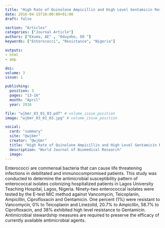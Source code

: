 ```yaml
---
title: "High Rate of Quinolone Ampicillin and High Level Gentamicin Resistance Among Enterococcal Isolates Colonizing Patients in Lagos"
date: 2016-04-15T10:00:00+01:00
draft: false

section: "Articles"
categories: ["Journal Article"]
authors: ["Ekuma, AE" , "Oduyebo, OO "]
keywords: ["Enterococci", "Resistance", "Nigeria"]

outputs: 
- html
- amp

doi:
volume: 3
issue: 1

publishing:
  position: 3
  pages: "13-16"
  month: "April"
  year: 2016

file: "wjbmr_03_01_03.pdf" # volume_issue_position
image: "wjbmr_03_01_03.jpg" # volume_issue_position

social:
  card: "summary"
  site: "@wjbmr"
  creator: "@wjbmr"
  title: "High Rate of Quinolone Ampicillin and High Level Gentamicin Resistance Among Enterococcal Isolates Colonizing Patients in Lagos"
  description: "World Journal of Biomedical Research"
  image:
---
```

Enterococci are commensal bacteria that can cause life threatening infections in debilitated and immunocompromised patients. This study was conducted to determine the antimicrobial susceptibility pattern of enterococcal isolates colonizing hospitalized patients in Lagos University Teaching Hospital, Lagos, Nigeria. Ninety-two enterococcal isolates were tested by the E-test MIC method against Vancomycin, Teicoplanin, Ampicillin, Ciprofloxacin and Gentamicin. One percent (1%) were resistant to Vancomycin, 0% to Teicoplanin and Linezolid, 20.7% to Ampicillin, 58.7% to Ciprofloxacin, and 38% exhibited high level resistance to Gentamicin. Antimicrobial stewardship measures are required to preserve the efficacy of currently available antimicrobial agents.
